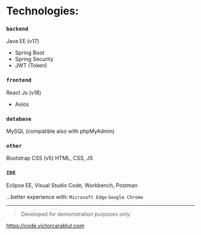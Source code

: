 # Technologies:

### `backend`
Java EE (v17)
 - Spring Boot
 - Spring Security
 - JWT (Token)

### `frontend`
React Js (v18)
 - Axios

### `database`
MySQL (compatible also with phpMyAdmin)

### `other`
Bootstrap CSS (v5)
HTML, CSS, JS

### `IDE`
Eclipse EE, Visual Studio Code, Workbench, Postman

...better experience with: `Microsoft Edge` `Google Chrome`

_____________

> Developed for demonstration purposes only.

https://code.victorcarablut.com

